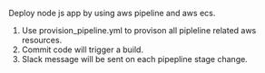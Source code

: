 Deploy node js app by using aws pipeline and aws ecs.  

1. Use provision_pipeline.yml to provison all pipleline related aws resources.
2. Commit code will trigger a build. 
3. Slack message will be sent on each pipepline stage change.




